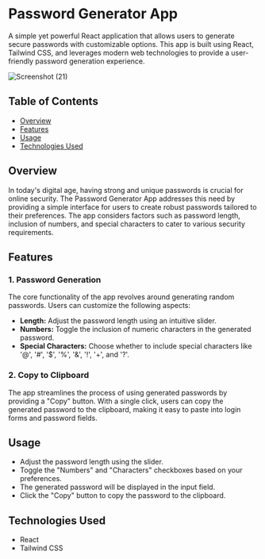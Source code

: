 # Password Generator App

A simple yet powerful React application that allows users to generate secure passwords with customizable options. This app is built using React, Tailwind CSS, and leverages modern web technologies to provide a user-friendly password generation experience.


![Screenshot (21)](https://github.com/rohitvinodyadav9/Learning-React/assets/149653208/d55c5bc0-778d-4096-b9d5-49447b5e2523)


## Table of Contents
- [Overview](#overview)
- [Features](#features)
- [Usage](#usage)
- [Technologies Used](#technologies-used)

## Overview

In today's digital age, having strong and unique passwords is crucial for online security. The Password Generator App addresses this need by providing a simple interface for users to create robust passwords tailored to their preferences. The app considers factors such as password length, inclusion of numbers, and special characters to cater to various security requirements.

## Features

### 1. Password Generation

The core functionality of the app revolves around generating random passwords. Users can customize the following aspects:

- **Length:** Adjust the password length using an intuitive slider.
- **Numbers:** Toggle the inclusion of numeric characters in the generated password.
- **Special Characters:** Choose whether to include special characters like '@', '#', '$', '%', '&', '!', '+', and '?'.

### 2. Copy to Clipboard

The app streamlines the process of using generated passwords by providing a "Copy" button. With a single click, users can copy the generated password to the clipboard, making it easy to paste into login forms and password fields.

## Usage
- Adjust the password length using the slider.
- Toggle the "Numbers" and "Characters" checkboxes based on your preferences.
- The generated password will be displayed in the input field.
- Click the "Copy" button to copy the password to the clipboard.

## Technologies Used
- React
- Tailwind CSS
